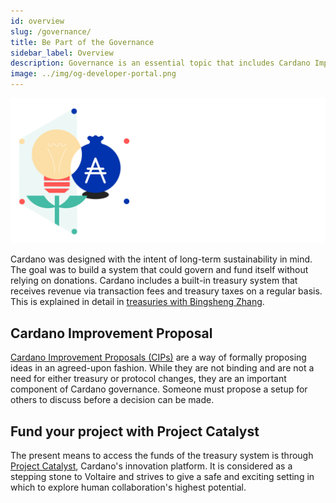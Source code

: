 ```yaml
---
id: overview
slug: /governance/
title: Be Part of the Governance 
sidebar_label: Overview
description: Governance is an essential topic that includes Cardano Improvement Proposals (CIP), project funding, voting, and network parameters.
image: ../img/og-developer-portal.png
---
```


![Cardano Governance](../../static/img/card-governance-title.svg)

Cardano was designed with the intent of long-term sustainability in mind. The goal was to build a system that could govern and fund itself without relying on donations. Cardano includes a built-in treasury system that receives revenue via transaction fees and treasury taxes on a regular basis. This is explained in detail in [treasuries with Bingsheng Zhang](https://www.youtube.com/watch?v=Hyh3h_yX-S0). 

## Cardano Improvement Proposal

[Cardano Improvement Proposals (CIPs)](cardano-improvement-proposals/CIP-0001) are a way of formally proposing ideas in an agreed-upon fashion. While they are not binding and are not a need for either treasury or protocol changes, they are an important component of Cardano governance. Someone must propose a setup for others to discuss before a decision can be made.

## Fund your project with Project Catalyst

The present means to access the funds of the treasury system is through [Project Catalyst](project-catalyst), Cardano's innovation platform. It is considered as a stepping stone to Voltaire and strives to give a safe and exciting setting in which to explore human collaboration's highest potential.
